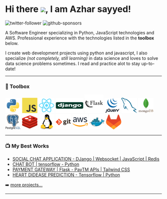 # Hi there <img src="https://raw.githubusercontent.com/MartinHeinz/MartinHeinz/master/wave.gif" width="30px">, I am Azhar sayyed!

![twitter-follower](https://img.shields.io/twitter/follow/aarizsayyed05?style=social) ![github-sponsors](https://img.shields.io/github/sponsors/Azharsayyed5?label=GitHub%20Sponsors&style=social)

A Software Engineer specializing in Python, JavaScript technologies and AWS. Professional experience with the technologies listed in the **toolbox** below.

I create web development projects using python and javascript, I also specialize *(not completely, still learning)* in data science and loves to solve data science problems sometimes. I read and practice alot to stay up-to-date!

---

### 🧰 Toolbox

<img src="https://github.com/devicons/devicon/blob/master/icons/python/python-original.svg" alt="python" width="50" height="50"/> <img src="https://github.com/devicons/devicon/blob/master/icons/javascript/javascript-original.svg" alt="JavaScript" width="50" height="50"/> <img src="https://github.com/devicons/devicon/blob/master/icons/react/react-original.svg" alt="ReactJS" width="50" height="50"/> <img src="https://github.com/devicons/devicon/blob/master/icons/django/django-original.svg" alt="Django" width="90" height="50"/> 
<img src="https://github.com/devicons/devicon/blob/master/icons/flask/flask-original-wordmark.svg" alt="flask" width="60" height="60"/>
<img src="https://github.com/devicons/devicon/blob/master/icons/jquery/jquery-original-wordmark.svg" alt="JQuery" width="50" height="50"/> <img src="https://github.com/devicons/devicon/blob/master/icons/mysql/mysql-original.svg" alt="Redis" width="50" height="50"/>
<img src="https://github.com/devicons/devicon/blob/master/icons/mongodb/mongodb-original-wordmark.svg" alt="MongoDB" width="50" height="50"/>
<img src="https://github.com/devicons/devicon/blob/master/icons/postgresql/postgresql-original-wordmark.svg" alt="PostgreSQL" width="50" height="50"/>
<img src="https://github.com/devicons/devicon/blob/master/icons/redis/redis-original.svg" alt="Redis" width="50" height="50"/>
<img src="https://github.com/devicons/devicon/blob/master/icons/linux/linux-original.svg" alt="Linux" width="50" height="50"/>
<img src="https://github.com/devicons/devicon/blob/master/icons/git/git-original-wordmark.svg" alt="Git" width="50" height="50"/>
<img src="https://github.com/devicons/devicon/blob/master/icons/amazonwebservices/amazonwebservices-original-wordmark.svg" alt="AWS" width="50" height="50"/>
<img src="https://github.com/devicons/devicon/blob/master/icons/docker/docker-original.svg" alt="docker" width="50" height="50"/> <img src="https://github.com/devicons/devicon/blob/master/icons/gitlab/gitlab-original.svg" alt="gitlab" width="50" height="50"/> 

---

### 📺 My Best Works

<!-- PROJECT-LIST:START -->
- [SOCIAL CHAT APPLICATION - DJango | Websocket | JavaScript | Redis](https://github.com/Azharsayyed5/Instant_chat_application)
- [CHAT BOT | tensorflow - Python](https://github.com/Azharsayyed5/Chat-Bot-Tensorflow)
- [PAYMENT GATEWAY | Flask - PayTM APIs | Tailwind CSS](https://github.com/Azharsayyed5/payment-gateway)
- [HEART DIDEASE PREDICTION - Tensorflow | Python](https://github.com/Azharsayyed5/heart-disease-prediction)
<!-- PROJECT-LIST:END -->

➡️ [more projects...](https://github.com/Azharsayyed5?tab=repositories)

---
<!--
**Azharsayyed5/Azharsayyed5** is a ✨ _special_ ✨ repository because its `README.md` (this file) appears on your GitHub profile.

Here are some ideas to get you started:

- 🔭 I’m currently working on ...
- 🌱 I’m currently learning ...
- 👯 I’m looking to collaborate on ...
- 🤔 I’m looking for help with ...
- 💬 Ask me about ...
- 📫 How to reach me: ...
- 😄 Pronouns: ...
- ⚡ Fun fact: ...
-->
